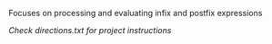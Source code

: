 Focuses on processing and evaluating infix and postfix expressions

*Check directions.txt for project instructions*
